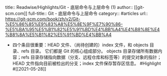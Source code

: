 title:: Readwise/Highlights/Git - 底层命令与上层命令 (1)
author:: [[git-scm.com]]
full-title:: Git - 底层命令与上层命令
category:: #articles
url:: https://git-scm.com/book/zh/v2/Git-%E5%86%85%E9%83%A8%E5%8E%9F%E7%90%86-%E5%BA%95%E5%B1%82%E5%91%BD%E4%BB%A4%E4%B8%8E%E4%B8%8A%E5%B1%82%E5%91%BD%E4%BB%A4

- 四个条目很重要：HEAD 文件、（尚待创建的）index 文件，和 objects 目录、refs 目录。
  它们都是 Git 的核心组成部分。
  objects 目录存储所有数据内容；refs 目录存储指向数据（分支、远程仓库和标签等）的提交对象的指针；
  HEAD 文件指向目前被检出的分支；index 文件保存暂存区信息。 #Highlight #[[2021-05-28]]